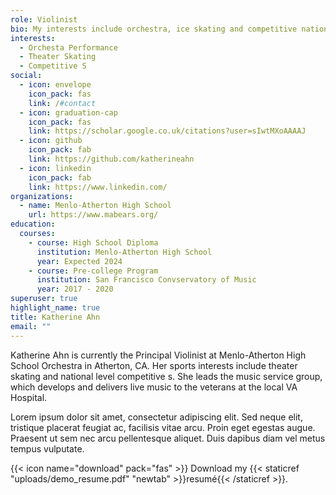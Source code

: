 ```yaml
---
role: Violinist
bio: My interests include orchestra, ice skating and competitive national s.
interests:
  - Orchesta Performance
  - Theater Skating
  - Competitive S
social:
  - icon: envelope
    icon_pack: fas
    link: /#contact
  - icon: graduation-cap
    icon_pack: fas
    link: https://scholar.google.co.uk/citations?user=sIwtMXoAAAAJ
  - icon: github
    icon_pack: fab
    link: https://github.com/katherineahn
  - icon: linkedin
    icon_pack: fab
    link: https://www.linkedin.com/
organizations:
  - name: Menlo-Atherton High School
    url: https://www.mabears.org/
education:
  courses:
    - course: High School Diploma
      institution: Menlo-Atherton High School
      year: Expected 2024
    - course: Pre-college Program
      institution: San Francisco Convservatory of Music
      year: 2017 - 2020
superuser: true
highlight_name: true
title: Katherine Ahn
email: ""
---
```


Katherine Ahn is currently the Principal Violinist at Menlo-Atherton High School Orchestra in Atherton, CA. Her sports interests include theater skating and national level competitive s. She leads the music service group, which develops and delivers live music to the veterans at the local VA Hospital.

Lorem ipsum dolor sit amet, consectetur adipiscing elit. Sed neque elit, tristique placerat feugiat ac, facilisis vitae arcu. Proin eget egestas augue. Praesent ut sem nec arcu pellentesque aliquet. Duis dapibus diam vel metus tempus vulputate.

{{< icon name="download" pack="fas" >}} Download my {{< staticref "uploads/demo_resume.pdf" "newtab" >}}resumé{{< /staticref >}}.
